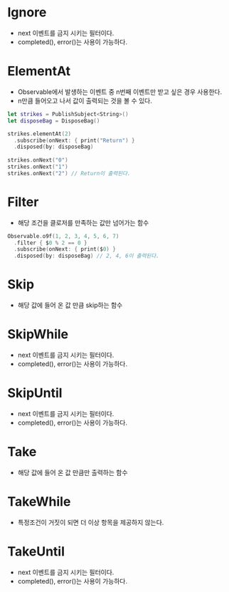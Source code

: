 # Ignore 

- next 이벤트를 금지 시키는 필터이다.
- completed(), error()는 사용이 가능하다. 



# ElementAt 
- Observable에서 발생하는 이벤트 중 n번째 이벤트만 받고 싶은 경우 사용한다. 
- n만큼 들어오고 나서 값이 출력되는 것을 볼 수 있다.

```swift
let strikes = PublishSubject<String>()
let disposeBag = DisposeBag()

strikes.elementAt(2)
  .subscribe(onNext: { print("Return") }
  .disposed(by: disposeBag)
  
strikes.onNext("0")
strikes.onNext("1")
strikes.onNext("2") // Return이 출력된다. 
```
# Filter 
- 해당 조건을 클로저를 만족하는 값만 넘어가는 함수 
```swift
Observable.o9f(1, 2, 3, 4, 5, 6, 7)
  .filter { $0 % 2 == 0 }
  .subscribe(onNext: { print($0) }
  .disposed(by: disposeBag) // 2, 4, 6이 출력된다. 
```

# Skip 
- 해당 값에 들어 온 값 만큼 skip하는 함수  

# SkipWhile
- next 이벤트를 금지 시키는 필터이다.
- completed(), error()는 사용이 가능하다. 

# SkipUntil 
- next 이벤트를 금지 시키는 필터이다.
- completed(), error()는 사용이 가능하다. 

# Take 
- 해당 값에 들어 온 값 만큼만 출력하는 함수 

# TakeWhile 
- 특정조건이 거짓이 되면 더 이상 항목을 제공하지 않는다.

# TakeUntil 
- next 이벤트를 금지 시키는 필터이다.
- completed(), error()는 사용이 가능하다. 
